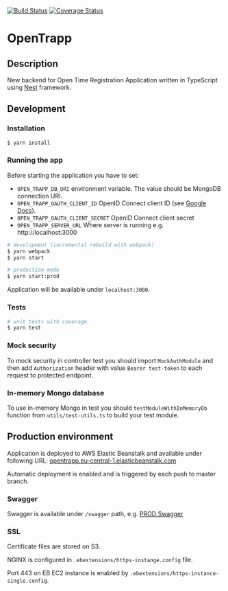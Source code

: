 [![Build Status](https://travis-ci.org/Pragmatists/OpenTrappJs.svg?branch=master)](https://travis-ci.org/Pragmatists/OpenTrappJs)
[![Coverage Status](https://coveralls.io/repos/github/Pragmatists/OpenTrappJs/badge.svg?branch=master)](https://coveralls.io/github/Pragmatists/OpenTrappJs?branch=master)

# OpenTrapp

## Description
New backend for Open Time Registration Application written in TypeScript using [Nest](https://github.com/nestjs/nest) framework.

## Development

### Installation

```bash
$ yarn install
```

### Running the app

Before starting the application you have to set:
 * `OPEN_TRAPP_DB_URI` environment variable. The value should be MongoDB connection URI.
 * `OPEN_TRAPP_OAUTH_CLIENT_ID` OpenID Connect client ID (see [Google Docs](https://developers.google.com/identity/protocols/OpenIDConnect)).
 * `OPEN_TRAPP_OAUTH_CLIENT_SECRET` OpenID Connect client secret
 * `OPEN_TRAPP_SERVER_URL` Where server is running e.g. http://localhost:3000

```bash
# development (incremental rebuild with webpack)
$ yarn webpack
$ yarn start

# production mode
$ yarn start:prod
```
Application will be available under `localhost:3000`.

### Tests

```bash
# unit tests with coverage
$ yarn test
```

### Mock security
To mock security in controller test you should import `MockAuthModule`
and then add `Authorization` header with value `Bearer test-token` to each request to protected endpoint.

### In-memory Mongo database
To use in-memory Mongo in test you should `testModuleWithInMemoryDb` function from `utils/test-utils.ts` to build your test module.

## Production environment

Application is deployed to AWS Elastic Beanstalk and available under following URL:
[opentrapp.eu-central-1.elasticbeanstalk.com](https://opentrapp.eu-central-1.elasticbeanstalk.com)

Automatic deployment is enabled and is triggered by each push to master branch.

### Swagger
Swagger is available under `/swagger` path, e.g. [PROD Swagger](https://opentrapp.eu-central-1.elasticbeanstalk.com/swagger)

### SSL
Certificate files are stored on S3.

NGINX is configured in `.ebextensions/https-instange.config` file.

Port 443 on EB EC2 instance is enabled by `.ebextensions/https-instance-single.config`.
